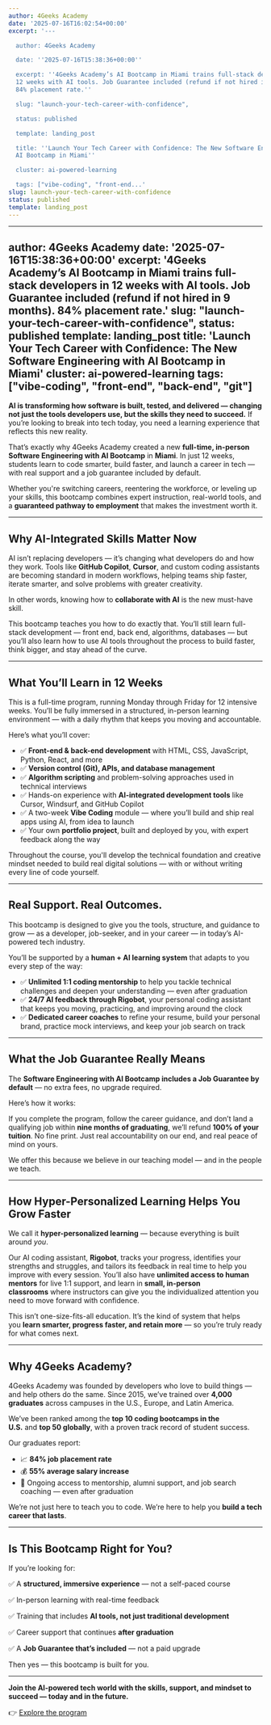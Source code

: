 ```yaml
---
author: 4Geeks Academy
date: '2025-07-16T16:02:54+00:00'
excerpt: '---

  author: 4Geeks Academy

  date: ''2025-07-16T15:38:36+00:00''

  excerpt: ''4Geeks Academy’s AI Bootcamp in Miami trains full-stack developers in
  12 weeks with AI tools. Job Guarantee included (refund if not hired in 9 months).
  84% placement rate.''

  slug: "launch-your-tech-career-with-confidence",

  status: published

  template: landing_post

  title: ''Launch Your Tech Career with Confidence: The New Software Engineering with
  AI Bootcamp in Miami''

  cluster: ai-powered-learning

  tags: ["vibe-coding", "front-end...'
slug: launch-your-tech-career-with-confidence
status: published
template: landing_post
---
```

---
author: 4Geeks Academy
date: '2025-07-16T15:38:36+00:00'
excerpt: '4Geeks Academy’s AI Bootcamp in Miami trains full-stack developers in 12 weeks with AI tools. Job Guarantee included (refund if not hired in 9 months). 84% placement rate.'
slug: "launch-your-tech-career-with-confidence",
status: published
template: landing_post
title: 'Launch Your Tech Career with Confidence: The New Software Engineering with AI Bootcamp in Miami'
cluster: ai-powered-learning
tags: ["vibe-coding", "front-end", "back-end", "git"]
---
**AI is transforming how software is built, tested, and delivered — changing not just the tools developers use, but the skills they need to succeed.** If you’re looking to break into tech today, you need a learning experience that reflects this new reality.

That’s exactly why 4Geeks Academy created a new **full-time, in-person Software Engineering with AI Bootcamp** in **Miami**. In just 12 weeks, students learn to code smarter, build faster, and launch a career in tech — with real support and a job guarantee included by default.

Whether you're switching careers, reentering the workforce, or leveling up your skills, this bootcamp combines expert instruction, real-world tools, and a **guaranteed pathway to employment** that makes the investment worth it.

---

## Why AI-Integrated Skills Matter Now

AI isn’t replacing developers — it’s changing what developers do and how they work. Tools like **GitHub Copilot**, **Cursor**, and custom coding assistants are becoming standard in modern workflows, helping teams ship faster, iterate smarter, and solve problems with greater creativity.

In other words, knowing how to **collaborate with AI** is the new must-have skill.

This bootcamp teaches you how to do exactly that. You’ll still learn full-stack development — front end, back end, algorithms, databases — but you’ll also learn how to use AI tools throughout the process to build faster, think bigger, and stay ahead of the curve.

---

## What You’ll Learn in 12 Weeks

This is a full-time program, running Monday through Friday for 12 intensive weeks. You’ll be fully immersed in a structured, in-person learning environment — with a daily rhythm that keeps you moving and accountable.

Here’s what you’ll cover:

- ✅ **Front-end & back-end development** with HTML, CSS, JavaScript, Python, React, and more
- ✅ **Version control (Git), APIs, and database management**
- ✅ **Algorithm scripting** and problem-solving approaches used in technical interviews
- ✅ Hands-on experience with **AI-integrated development tools** like Cursor, Windsurf, and GitHub Copilot
- ✅ A two-week **Vibe Coding** module — where you’ll build and ship real apps using AI, from idea to launch
- ✅ Your own **portfolio project**, built and deployed by you, with expert feedback along the way

Throughout the course, you'll develop the technical foundation and creative mindset needed to build real digital solutions — with or without writing every line of code yourself.

---

## Real Support. Real Outcomes.

This bootcamp is designed to give you the tools, structure, and guidance to grow — as a developer, job-seeker, and in your career — in today’s AI-powered tech industry.

You’ll be supported by a **human + AI learning system** that adapts to you every step of the way:

- ✅ **Unlimited 1:1 coding mentorship** to help you tackle technical challenges and deepen your understanding — even after graduation
- ✅ **24/7 AI feedback through Rigobot**, your personal coding assistant that keeps you moving, practicing, and improving around the clock
- ✅ **Dedicated career coaches** to refine your resume, build your personal brand, practice mock interviews, and keep your job search on track

---

## What the Job Guarantee Really Means

The **Software Engineering with AI  Bootcamp includes a Job Guarantee by default** — no extra fees, no upgrade required.

Here’s how it works:

If you complete the program, follow the career guidance, and don’t land a qualifying job within **nine months of graduating**, we’ll refund **100% of your tuition**. No fine print. Just real accountability on our end, and real peace of mind on yours.

We offer this because we believe in our teaching model — and in the people we teach.

---

## How Hyper-Personalized Learning Helps You Grow Faster

We call it **hyper-personalized learning** — because everything is built around *you*.

Our AI coding assistant, **Rigobot**, tracks your progress, identifies your strengths and struggles, and tailors its feedback in real time to help you improve with every session. You’ll also have **unlimited access to human mentors** for live 1:1 support, and learn in **small, in-person classrooms** where instructors can give you the individualized attention you need to move forward with confidence.

This isn’t one-size-fits-all education. It’s the kind of system that helps you **learn smarter, progress faster, and retain more** — so you’re truly ready for what comes next.

---

## Why 4Geeks Academy?

4Geeks Academy was founded by developers who love to build things — and help others do the same. Since 2015, we’ve trained over **4,000 graduates** across campuses in the U.S., Europe, and Latin America.

We’ve been ranked among the **top 10 coding bootcamps in the U.S.** and **top 50 globally**, with a proven track record of student success.

Our graduates report:

- 📈 **84% job placement rate**
- 💰 **55% average salary increase**
- 🔁 Ongoing access to mentorship, alumni support, and job search coaching — even after graduation

We’re not just here to teach you to code. We’re here to help you **build a tech career that lasts**.

---

## Is This Bootcamp Right for You?

If you’re looking for:

✅ A **structured, immersive experience** — not a self-paced course

✅ In-person learning with real-time feedback

✅ Training that includes **AI tools, not just traditional development**

✅ Career support that continues **after graduation**

✅ A **Job Guarantee that’s included** — not a paid upgrade

Then yes — this bootcamp is built for you.

---

**Join the AI-powered tech world with the skills, support, and mindset to succeed — today and in the future.**

👉 [Explore the program](https://4geeksacademy.com/)